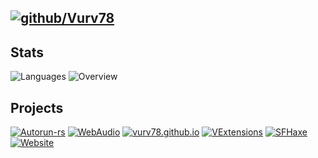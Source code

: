 ## [![github/Vurv78](https://img.shields.io/discord/824727565948157963?color=7289DA&label=chat&logo=discord)](https://discord.gg/epJFC6cNsw)

## Stats
![Languages](https://github-readme-stats.vercel.app/api/top-langs/?username=Vurv78&langs_count=8&layout=compact&theme=light&hide_border=true&hide=golo&bg_color=0000&text_color=666666)
![Overview](https://github-readme-stats.vercel.app/api?username=Vurv78&show_icons=true&theme=light&card_width=50&include_all_commits=true&count_private=true&hide_title=true&hide_border=true&bg_color=0000&text_color=666666)  

## Projects
[![Autorun-rs](https://github-readme-stats.vercel.app/api/pin/?username=Vurv78&repo=Autorun-rs&hide_border=true&bg_color=0000&text_color=666666)](https://github.com/Vurv78/Autorun-rs)
[![WebAudio](https://github-readme-stats.vercel.app/api/pin/?username=Vurv78&repo=WebAudio&hide_border=true&bg_color=0000&text_color=666666)](https://github.com/Vurv78/WebAudio)
[![vurv78.github.io](https://github-readme-stats.vercel.app/api/pin/?username=Vurv78&repo=vurv78.github.io&hide_border=true&bg_color=0000&text_color=666666)](https://github.com/Vurv78/vurv78.github.io)
[![VExtensions](https://github-readme-stats.vercel.app/api/pin/?username=Vurv78&repo=VExtensions&hide_border=true&bg_color=0000&text_color=666666)](https://github.com/Vurv78/VExtensions)
[![SFHaxe](https://github-readme-stats.vercel.app/api/pin/?username=Vurv78&repo=SFHaxe&hide_border=true&bg_color=0000&text_color=666666)](https://github.com/Vurv78/SFHaxe)
[![Website](https://github-readme-stats.vercel.app/api/pin/?username=Vurv78&repo=Website&hide_border=true&bg_color=0000&text_color=666666)](https://github.com/Vurv78/Website)
